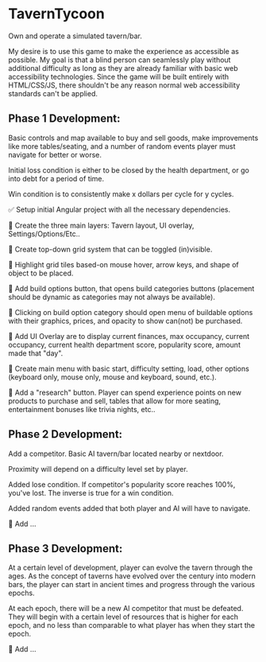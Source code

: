 # TavernTycoon

Own and operate a simulated tavern/bar.

My desire is to use this game to make the experience as accessible as possible. My goal is that a blind person can seamlessly play without additional difficulty as long as they are already familiar with basic web accessibility technologies. Since the game will be built entirely with HTML/CSS/JS, there shouldn't be any reason normal web accessibility standards can't be applied. 

## Phase 1 Development:

Basic controls and map available to buy and sell goods, make improvements like more tables/seating, and a number of random events player must navigate for better or worse.

Initial loss condition is either to be closed by the health department, or go into debt for a period of time.

Win condition is to consistently make x dollars per cycle for y cycles.

:white_check_mark: Setup initial Angular project with all the necessary dependencies.

:black_square_button: Create the three main layers: Tavern layout, UI overlay, Settings/Options/Etc..

:black_square_button: Create top-down grid system that can be toggled (in)visible.

:black_square_button: Highlight grid tiles based-on mouse hover, arrow keys, and shape of object to be placed.

:black_square_button: Add build options button, that opens build categories buttons (placement should be dynamic as categories may not always be available).

:black_square_button: Clicking on build option category should open menu of buildable options with their graphics, prices, and opacity to show can(not) be purchased.

:black_square_button: Add UI Overlay are to display current finances, max occupancy, current occupancy, current health department score, popularity score, amount made that "day".

:black_square_button: Create main menu with basic start, difficulty setting, load, other options (keyboard only, mouse only, mouse and keyboard, sound, etc.).

:black_square_button: Add a "research" button. Player can spend experience points on new products to purchase and sell, tables that allow for more seating, entertainment bonuses like trivia nights, etc..

## Phase 2 Development:

Add a competitor. Basic AI tavern/bar located nearby or nextdoor.

Proximity will depend on a difficulty level set by player.

Added lose condition. If competitor's popularity score reaches 100%, you've lost. The inverse is true for a win condition.

Added random events added that both player and AI will have to navigate.

:black_square_button: Add ...

## Phase 3 Development:

At a certain level of development, player can evolve the tavern through the ages. As the concept of taverns have evolved over the century into modern bars, the player can start in ancient times and progress through the various epochs.

At each epoch, there will be a new AI competitor that must be defeated. They will begin with a certain level of resources that is higher for each epoch, and no less than comparable to what player has when they start the epoch.

:black_square_button: Add ...